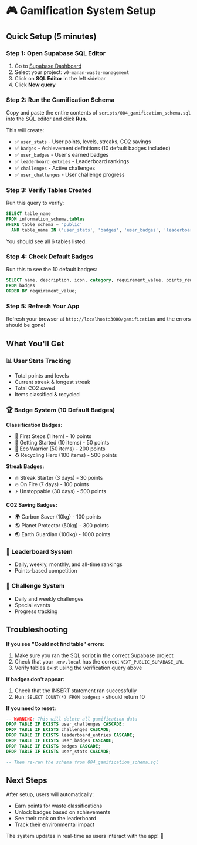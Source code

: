 # 🎮 Gamification System Setup

## Quick Setup (5 minutes)

### Step 1: Open Supabase SQL Editor

1. Go to [Supabase Dashboard](https://supabase.com/dashboard)
2. Select your project: `v0-manan-waste-management`
3. Click on **SQL Editor** in the left sidebar
4. Click **New query**

### Step 2: Run the Gamification Schema

Copy and paste the entire contents of `scripts/004_gamification_schema.sql` into the SQL editor and click **Run**.

This will create:
- ✅ `user_stats` - User points, levels, streaks, CO2 savings
- ✅ `badges` - Achievement definitions (10 default badges included)
- ✅ `user_badges` - User's earned badges
- ✅ `leaderboard_entries` - Leaderboard rankings
- ✅ `challenges` - Active challenges
- ✅ `user_challenges` - User challenge progress

### Step 3: Verify Tables Created

Run this query to verify:

```sql
SELECT table_name 
FROM information_schema.tables 
WHERE table_schema = 'public' 
  AND table_name IN ('user_stats', 'badges', 'user_badges', 'leaderboard_entries', 'challenges', 'user_challenges');
```

You should see all 6 tables listed.

### Step 4: Check Default Badges

Run this to see the 10 default badges:

```sql
SELECT name, description, icon, category, requirement_value, points_reward 
FROM badges 
ORDER BY requirement_value;
```

### Step 5: Refresh Your App

Refresh your browser at `http://localhost:3000/gamification` and the errors should be gone!

## What You'll Get

### 📊 User Stats Tracking
- Total points and levels
- Current streak & longest streak
- Total CO2 saved
- Items classified & recycled

### 🏆 Badge System (10 Default Badges)

**Classification Badges:**
- 🌱 First Steps (1 item) - 10 points
- 🌿 Getting Started (10 items) - 50 points
- 🌳 Eco Warrior (50 items) - 200 points
- ♻️ Recycling Hero (100 items) - 500 points

**Streak Badges:**
- 🔥 Streak Starter (3 days) - 30 points
- 🔥 On Fire (7 days) - 100 points
- ⚡ Unstoppable (30 days) - 500 points

**CO2 Saving Badges:**
- 🌍 Carbon Saver (10kg) - 100 points
- 🌎 Planet Protector (50kg) - 300 points
- 🌏 Earth Guardian (100kg) - 1000 points

### 🎯 Leaderboard System
- Daily, weekly, monthly, and all-time rankings
- Points-based competition

### 🎪 Challenge System
- Daily and weekly challenges
- Special events
- Progress tracking

## Troubleshooting

**If you see "Could not find table" errors:**
1. Make sure you ran the SQL script in the correct Supabase project
2. Check that your `.env.local` has the correct `NEXT_PUBLIC_SUPABASE_URL`
3. Verify tables exist using the verification query above

**If badges don't appear:**
1. Check that the INSERT statement ran successfully
2. Run: `SELECT COUNT(*) FROM badges;` - should return 10

**If you need to reset:**
```sql
-- WARNING: This will delete all gamification data
DROP TABLE IF EXISTS user_challenges CASCADE;
DROP TABLE IF EXISTS challenges CASCADE;
DROP TABLE IF EXISTS leaderboard_entries CASCADE;
DROP TABLE IF EXISTS user_badges CASCADE;
DROP TABLE IF EXISTS badges CASCADE;
DROP TABLE IF EXISTS user_stats CASCADE;

-- Then re-run the schema from 004_gamification_schema.sql
```

## Next Steps

After setup, users will automatically:
- Earn points for waste classifications
- Unlock badges based on achievements
- See their rank on the leaderboard
- Track their environmental impact

The system updates in real-time as users interact with the app! 🎉
